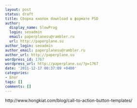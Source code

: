 ```yaml
---
layout: post
status: draft
title: Сборка кнопок download в формате PSD
author:
  display_name: SlowProg
  login: seoadmin
  email: paperplanesu@rambler.ru
  url: http://paperplane.su
author_login: seoadmin
author_email: paperplanesu@rambler.ru
author_url: http://paperplane.su
wordpress_id: 1767
wordpress_url: http://paperplane.su/?p=1767
date: '2011-12-17 00:37:09 +0400'
categories:
- Блог
tags: []
comments: []
---
```

<p>http:&#47;&#47;www.hongkiat.com&#47;blog&#47;call-to-action-button-templates&#47;</p>
